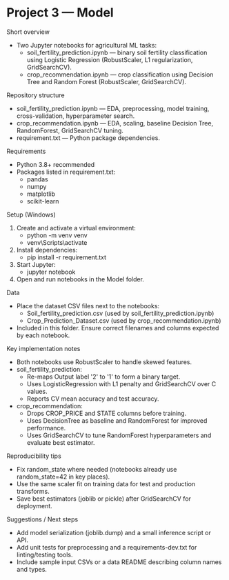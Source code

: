 # Project 3 — Model

Short overview
- Two Jupyter notebooks for agricultural ML tasks:
  - soil_fertility_prediction.ipynb — binary soil fertility classification using Logistic Regression (RobustScaler, L1 regularization, GridSearchCV).
  - crop_recommendation.ipynb — crop classification using Decision Tree and Random Forest (RobustScaler, GridSearchCV).

Repository structure
- soil_fertility_prediction.ipynb — EDA, preprocessing, model training, cross-validation, hyperparameter search.
- crop_recommendation.ipynb — EDA, scaling, baseline Decision Tree, RandomForest, GridSearchCV tuning.
- requirement.txt — Python package dependencies.

Requirements
- Python 3.8+ recommended
- Packages listed in requirement.txt:
  - pandas
  - numpy
  - matplotlib
  - scikit-learn

Setup (Windows)
1. Create and activate a virtual environment:
   - python -m venv venv
   - venv\Scripts\activate
2. Install dependencies:
   - pip install -r requirement.txt
3. Start Jupyter:
   - jupyter notebook
4. Open and run notebooks in the Model folder.

Data
- Place the dataset CSV files next to the notebooks:
  - Soil_fertility_prediction.csv (used by soil_fertility_prediction.ipynb)
  - Crop_Prediction_Dataset.csv (used by crop_recommendation.ipynb)
- Included in this folder. Ensure correct filenames and columns expected by each notebook.

Key implementation notes
- Both notebooks use RobustScaler to handle skewed features.
- soil_fertility_prediction:
  - Re-maps Output label '2' to '1' to form a binary target.
  - Uses LogisticRegression with L1 penalty and GridSearchCV over C values.
  - Reports CV mean accuracy and test accuracy.
- crop_recommendation:
  - Drops CROP_PRICE and STATE columns before training.
  - Uses DecisionTree as baseline and RandomForest for improved performance.
  - Uses GridSearchCV to tune RandomForest hyperparameters and evaluate best estimator.

Reproducibility tips
- Fix random_state where needed (notebooks already use random_state=42 in key places).
- Use the same scaler fit on training data for test and production transforms.
- Save best estimators (joblib or pickle) after GridSearchCV for deployment.

Suggestions / Next steps
- Add model serialization (joblib.dump) and a small inference script or API.
- Add unit tests for preprocessing and a requirements-dev.txt for linting/testing tools.
- Include sample input CSVs or a data README describing column names and types.